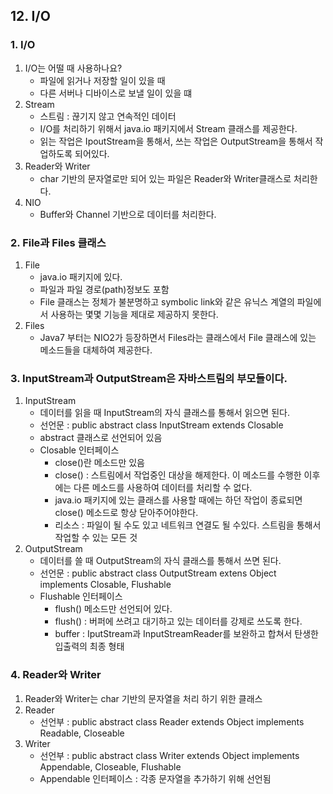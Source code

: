 ## 12. I/O
### 1. I/O
1. I/O는 어떨 때 사용하나요?
    - 파일에 읽거나 저장할 일이 있을 때
    - 다른 서버나 디바이스로 보낼 일이 있을 떄 
2. Stream
    - 스트림 : 끊기지 않고 연속적인 데이터
    - I/O를 처리하기 위해서 java.io 패키지에서 Stream 클래스를 제공한다.
    - 읽는 작업은 IpoutStream을 통해서, 쓰는 작업은 OutputStream을 통해서 작업하도록 되어있다.
3. Reader와 Writer
    - char 기반의 문자열로만 되어 있는 파일은 Reader와 Writer클래스로 처리한다.
4. NIO
    - Buffer와 Channel 기반으로 데이터를 처리한다.

### 2. File과 Files 클래스
1. File
    - java.io 패키지에 있다.
    - 파일과 파일 경로(path)정보도 포함
    - File 클래스는 정체가 불분명하고 symbolic link와 같은 유닉스 계열의 파일에서 사용하는 몇몇 기능을 제대로 제공하지 못한다.
2. Files
    - Java7 부터는 NIO2가 등장하면서 Files라는 클래스에서 File 클래스에 있는 메소드들을 대체하여 제공한다.

### 3. InputStream과 OutputStream은 자바스트림의 부모들이다.
1. InputStream
    - 데이터를 읽을 때 InputStream의 자식 클래스를 통해서 읽으면 된다.
    - 선언문 : public abstract class InputStream extends Closable
    - abstract 클래스로 선언되어 있음
    - Closable 인터페이스 
        - close()란 메소드만 있음
        - close() : 스트림에서 작업중인 대상을 해제한다. 이 메소드를 수행한 이후에는 다른 메소드를 사용하여 데이터를 처리할 수 없다.
        - java.io 패키지에 있는 클래스를 사용할 때에는 하던 작업이 종료되면 close() 메소드로 항상 닫아주어야한다.
        - 리소스 : 파일이 될 수도 있고 네트워크 연결도 될 수있다. 스트림을 통해서 작업할 수 있는 모든 것
2. OutputStream
    - 데이터를 쓸 때 OutputStream의 자식 클래스를 통해서 쓰면 된다.
    - 선언문 : public abstract class OutputStream extens Object implements Closable, Flushable
    - Flushable 인터페이스 
        - flush() 메소드만 선언되어 있다.
        - flush() : 버퍼에 쓰려고 대기하고 있는 데이터를 강제로 쓰도록 한다.
        - buffer : IputStream과 InputStreamReader를 보완하고 합쳐서 탄생한 입출력의 최종 형태
    
### 4. Reader와 Writer
1. Reader와 Writer는 char 기반의 문자열을 처리 하기 위한 클래스
2. Reader
    - 선언부 : public abstract class Reader extends Object implements Readable, Closeable
3. Writer
    - 선언부 : public abstract class Writer extends Object implements Appendable, Closeable, Flushable
    - Appendable 인터페이스 : 각종 문자열을 추가하기 위해 선언됨